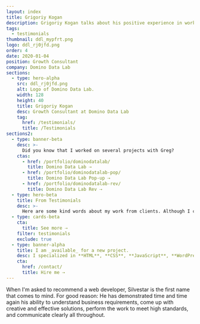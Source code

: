 ```yaml
---
layout: index
title: Grigoriy Kogan
description: Grigoriy Kogan talks about his positive experience in working with Silvestar Bistrović.
tags:
  - testimonials
thumbnail: ddl_mypfrt.png
logo: ddl_rj0jfd.png
order: 4
date: 2020-01-04
position: Growth Consultant
company: Domino Data Lab
sections:
  - type: hero-alpha
    src: ddl_rj0jfd.png
    alt: Logo of Domino Data Lab.
    width: 128
    height: 40
    title: Grigoriy Kogan
    desc: Growth Consultant at Domino Data Lab
    tag:
      href: /testimonials/
      title: /Testimonials
sections2:
  - type: banner-beta
    desc: >-
      Did you know that I worked on several projects with Greg?
    ctas:
      - href: /portfolio/dominodatalab/
        title: Domino Data Lab ⇢
      - href: /portfolio/dominodatalab-pop/
        title: Domino Data Lab Pop-up ⇢
      - href: /portfolio/dominodatalab-rev/
        title: Domino Data Lab Rev ⇢
  - type: hero-beta
    title: From Testimonials
    desc: >-
      Here are some kind words about my work from clients. Although I collaborated with clients from more than 10 countries, most of them come from **The United States**.
  - type: cards-beta
    cta:
      title: See more ⇢
    filter: testimonials
    exclude: true
  - type: banner-alpha
    title: I am _available_ for a new project.
    desc: I specialized in **HTML**, **CSS**, **JavaScript**, **WordPress**, **Shopify**, and **JAMstack** technologies.
    cta:
      href: /contact/
      title: Hire me ⇢
---
```


When I'm asked to recommend a web developer, Silvestar is the first name that comes to mind. For good reason: He has demonstrated time and time again his ability to understand business requirements, come up with creative and effective solutions, perform the work to meet high standards, and communicate clearly all throughout.

